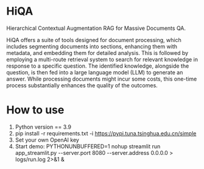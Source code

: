 # HiQA
Hierarchical Contextual Augmentation RAG for Massive Documents QA.

HiQA offers a suite of tools designed for document processing, which includes segmenting documents into sections, enhancing them with metadata, and embedding them for detailed analysis. 
This is followed by employing a multi-route retrieval system to search for relevant knowledge in response to a specific question. 
The identified knowledge, alongside the question, is then fed into a large language model (LLM) to generate an answer. 
While processing documents might incur some costs, this one-time process substantially enhances the quality of the outcomes.  

# How to use
1. Python version == 3.9
2. pip install -r requirements.txt -i https://pypi.tuna.tsinghua.edu.cn/simple
3. Set your own OpenAI key
4. Start demo: PYTHONUNBUFFERED=1 nohup streamlit run app_streamlit.py --server.port 8080 --server.address 0.0.0.0 > logs/run.log 2>&1 &
